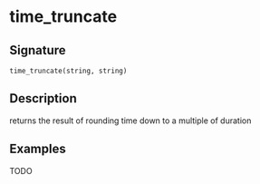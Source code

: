 # time_truncate

## Signature

`time_truncate(string, string)`

## Description

returns the result of rounding time down to a multiple of duration

## Examples

TODO
